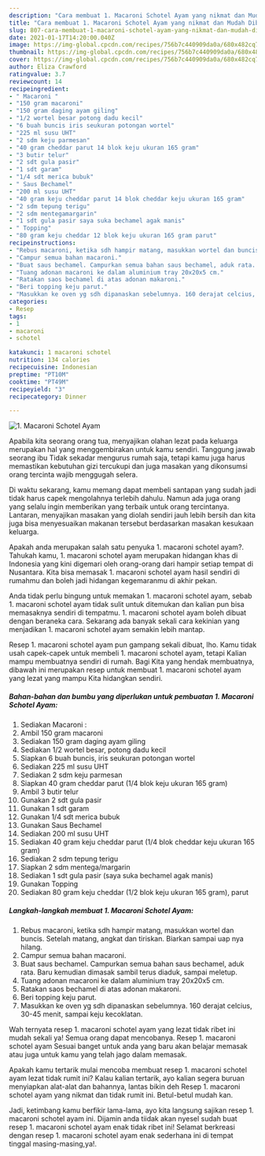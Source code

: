 ```yaml
---
description: "Cara membuat 1. Macaroni Schotel Ayam yang nikmat dan Mudah Dibuat"
title: "Cara membuat 1. Macaroni Schotel Ayam yang nikmat dan Mudah Dibuat"
slug: 807-cara-membuat-1-macaroni-schotel-ayam-yang-nikmat-dan-mudah-dibuat
date: 2021-01-17T14:20:00.040Z
image: https://img-global.cpcdn.com/recipes/756b7c440909da0a/680x482cq70/1-macaroni-schotel-ayam-foto-resep-utama.jpg
thumbnail: https://img-global.cpcdn.com/recipes/756b7c440909da0a/680x482cq70/1-macaroni-schotel-ayam-foto-resep-utama.jpg
cover: https://img-global.cpcdn.com/recipes/756b7c440909da0a/680x482cq70/1-macaroni-schotel-ayam-foto-resep-utama.jpg
author: Eliza Crawford
ratingvalue: 3.7
reviewcount: 14
recipeingredient:
- " Macaroni "
- "150 gram macaroni"
- "150 gram daging ayam giling"
- "1/2 wortel besar potong dadu kecil"
- "6 buah buncis iris seukuran potongan wortel"
- "225 ml susu UHT"
- "2 sdm keju parmesan"
- "40 gram cheddar parut 14 blok keju ukuran 165 gram"
- "3 butir telur"
- "2 sdt gula pasir"
- "1 sdt garam"
- "1/4 sdt merica bubuk"
- " Saus Bechamel"
- "200 ml susu UHT"
- "40 gram keju cheddar parut 14 blok cheddar keju ukuran 165 gram"
- "2 sdm tepung terigu"
- "2 sdm mentegamargarin"
- "1 sdt gula pasir saya suka bechamel agak manis"
- " Topping"
- "80 gram keju cheddar 12 blok keju ukuran 165 gram parut"
recipeinstructions:
- "Rebus macaroni, ketika sdh hampir matang, masukkan wortel dan buncis. Setelah matang, angkat dan tiriskan. Biarkan sampai uap nya hilang."
- "Campur semua bahan macaroni."
- "Buat saus bechamel. Campurkan semua bahan saus bechamel, aduk rata. Baru kemudian dimasak sambil terus diaduk, sampai meletup."
- "Tuang adonan macaroni ke dalam aluminium tray 20x20x5 cm."
- "Ratakan saos bechamel di atas adonan makaroni."
- "Beri topping keju parut."
- "Masukkan ke oven yg sdh dipanaskan sebelumnya. 160 derajat celcius, 30-45 menit, sampai keju kecoklatan."
categories:
- Resep
tags:
- 1
- macaroni
- schotel

katakunci: 1 macaroni schotel 
nutrition: 134 calories
recipecuisine: Indonesian
preptime: "PT10M"
cooktime: "PT49M"
recipeyield: "3"
recipecategory: Dinner

---
```



![1. Macaroni Schotel Ayam](https://img-global.cpcdn.com/recipes/756b7c440909da0a/680x482cq70/1-macaroni-schotel-ayam-foto-resep-utama.jpg)

Apabila kita seorang orang tua, menyajikan olahan lezat pada keluarga merupakan hal yang menggembirakan untuk kamu sendiri. Tanggung jawab seorang ibu Tidak sekadar mengurus rumah saja, tetapi kamu juga harus memastikan kebutuhan gizi tercukupi dan juga masakan yang dikonsumsi orang tercinta wajib menggugah selera.

Di waktu  sekarang, kamu memang dapat membeli santapan yang sudah jadi tidak harus capek mengolahnya terlebih dahulu. Namun ada juga orang yang selalu ingin memberikan yang terbaik untuk orang tercintanya. Lantaran, menyajikan masakan yang diolah sendiri jauh lebih bersih dan kita juga bisa menyesuaikan makanan tersebut berdasarkan masakan kesukaan keluarga. 



Apakah anda merupakan salah satu penyuka 1. macaroni schotel ayam?. Tahukah kamu, 1. macaroni schotel ayam merupakan hidangan khas di Indonesia yang kini digemari oleh orang-orang dari hampir setiap tempat di Nusantara. Kita bisa memasak 1. macaroni schotel ayam hasil sendiri di rumahmu dan boleh jadi hidangan kegemaranmu di akhir pekan.

Anda tidak perlu bingung untuk memakan 1. macaroni schotel ayam, sebab 1. macaroni schotel ayam tidak sulit untuk ditemukan dan kalian pun bisa memasaknya sendiri di tempatmu. 1. macaroni schotel ayam boleh dibuat dengan beraneka cara. Sekarang ada banyak sekali cara kekinian yang menjadikan 1. macaroni schotel ayam semakin lebih mantap.

Resep 1. macaroni schotel ayam pun gampang sekali dibuat, lho. Kamu tidak usah capek-capek untuk membeli 1. macaroni schotel ayam, tetapi Kalian mampu membuatnya sendiri di rumah. Bagi Kita yang hendak membuatnya, dibawah ini merupakan resep untuk membuat 1. macaroni schotel ayam yang lezat yang mampu Kita hidangkan sendiri.

<!--inarticleads1-->

##### Bahan-bahan dan bumbu yang diperlukan untuk pembuatan 1. Macaroni Schotel Ayam:

1. Sediakan  Macaroni :
1. Ambil 150 gram macaroni
1. Sediakan 150 gram daging ayam giling
1. Sediakan 1/2 wortel besar, potong dadu kecil
1. Siapkan 6 buah buncis, iris seukuran potongan wortel
1. Sediakan 225 ml susu UHT
1. Sediakan 2 sdm keju parmesan
1. Siapkan 40 gram cheddar parut (1/4 blok keju ukuran 165 gram)
1. Ambil 3 butir telur
1. Gunakan 2 sdt gula pasir
1. Gunakan 1 sdt garam
1. Gunakan 1/4 sdt merica bubuk
1. Gunakan  Saus Bechamel
1. Sediakan 200 ml susu UHT
1. Sediakan 40 gram keju cheddar parut (1/4 blok cheddar keju ukuran 165 gram)
1. Sediakan 2 sdm tepung terigu
1. Siapkan 2 sdm mentega/margarin
1. Sediakan 1 sdt gula pasir (saya suka bechamel agak manis)
1. Gunakan  Topping
1. Sediakan 80 gram keju cheddar (1/2 blok keju ukuran 165 gram), parut




<!--inarticleads2-->

##### Langkah-langkah membuat 1. Macaroni Schotel Ayam:

1. Rebus macaroni, ketika sdh hampir matang, masukkan wortel dan buncis. Setelah matang, angkat dan tiriskan. Biarkan sampai uap nya hilang.
1. Campur semua bahan macaroni.
1. Buat saus bechamel. Campurkan semua bahan saus bechamel, aduk rata. Baru kemudian dimasak sambil terus diaduk, sampai meletup.
1. Tuang adonan macaroni ke dalam aluminium tray 20x20x5 cm.
1. Ratakan saos bechamel di atas adonan makaroni.
1. Beri topping keju parut.
1. Masukkan ke oven yg sdh dipanaskan sebelumnya. 160 derajat celcius, 30-45 menit, sampai keju kecoklatan.




Wah ternyata resep 1. macaroni schotel ayam yang lezat tidak ribet ini mudah sekali ya! Semua orang dapat mencobanya. Resep 1. macaroni schotel ayam Sesuai banget untuk anda yang baru akan belajar memasak atau juga untuk kamu yang telah jago dalam memasak.

Apakah kamu tertarik mulai mencoba membuat resep 1. macaroni schotel ayam lezat tidak rumit ini? Kalau kalian tertarik, ayo kalian segera buruan menyiapkan alat-alat dan bahannya, lantas bikin deh Resep 1. macaroni schotel ayam yang nikmat dan tidak rumit ini. Betul-betul mudah kan. 

Jadi, ketimbang kamu berfikir lama-lama, ayo kita langsung sajikan resep 1. macaroni schotel ayam ini. Dijamin anda tiidak akan nyesel sudah buat resep 1. macaroni schotel ayam enak tidak ribet ini! Selamat berkreasi dengan resep 1. macaroni schotel ayam enak sederhana ini di tempat tinggal masing-masing,ya!.

